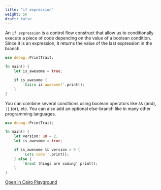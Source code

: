```yaml
---
title: "if expression"
weight: 50
draft: false
---
```


An `if expression` is a control flow construct that allow us to conditionally execute a piece of code depending on the value of a boolean condition. Since it is an expression, it returns the value of the last expression in the branch.

```rust {.codebox}
use debug::PrintTrait;

fn main() {
    let is_awesome = true;

    if is_awesome {
        'Cairo is awesome!'.print();
    }
}
```

You can combine several conditions using boolean operators like `&&` (and), `||` (or), etc.
You can also add an optional else-branch like in many other programming languages.

```rust {.codebox}
use debug::PrintTrait;

fn main() {
    let version: u8 = 2;
    let is_awesome = true;

    if is_awesome && version > 0 {
        'Lets code!'.print();
    } else {
        'Great things are coming'.print();
    }
}
```

[Open in Cairo Playground](<https://cairovm.codes/?codeType=Cairo&code=%27uskdebug%3A%3APWTraitXqfn%20mainY%20(~letj%3A%20u8%20%3D%202Vletx%3D%20trueX~ifx%26%26j%20%3E%200%20ZLets%20code%27%3Ay%20elskZGreat%20things%20arkcomingyq)%27~qzzz%20%20y%22.pWYV)x%20is_awesomkq%5Cnke%20j%20versionZ(~zz%22Y%7B%7DX%3BqWrintV%3B~%01VWXYZjkqxyz~_>)
